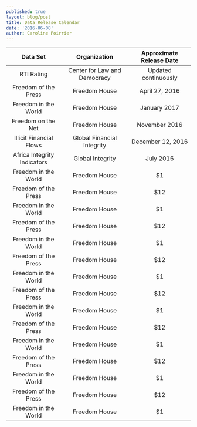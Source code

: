 ```yaml
---
published: true
layout: blog/post
title: Data Release Calendar
date: '2016-06-08'
author: Caroline Poirrier
---
```



|Data Set| Organization| Approximate Release Date |
|:--------------:|:--------------:|:--------------:|
|RTI Rating| Center for Law and Democracy|Updated continuously|
|Freedom of the Press|Freedom House|April 27, 2016|
|Freedom in the World|Freedom House|January 2017|
|Freedom on the Net|Freedom House|November 2016|
|Illicit Financial Flows|Global Financial Integrity|December 12, 2016|
|Africa Integrity Indicators|Global Integrity|July 2016|
|Freedom in the World|Freedom House|    $1 |
|Freedom of the Press|Freedom House|   $12 |
|Freedom in the World|Freedom House|    $1 |
|Freedom of the Press|Freedom House|   $12 |
|Freedom in the World|Freedom House|    $1 |
|Freedom of the Press|Freedom House|   $12 |
|Freedom in the World|Freedom House|    $1 |
|Freedom of the Press|Freedom House|   $12 |
|Freedom in the World|Freedom House|    $1 |
|Freedom of the Press|Freedom House|   $12 |
|Freedom in the World|Freedom House|    $1 |
|Freedom of the Press|Freedom House|   $12 |
|Freedom in the World|Freedom House|    $1 |
|Freedom of the Press|Freedom House|   $12 |
|Freedom in the World|Freedom House|    $1 |